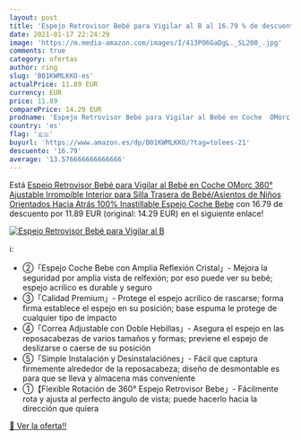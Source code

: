 ```yaml
---
layout: post
title: 'Espejo Retrovisor Bebé para Vigilar al B al 16.79 % de descuento'
date: 2021-01-17 22:24:29
image: 'https://m.media-amazon.com/images/I/413PO6GaDgL._SL200_.jpg'
comments: true
category: ofertas
author: ring
slug: 'B01KWMLKKO-es'
actualPrice: 11.89 EUR
currency: EUR
price: 11.89
comparePrice: 14.29 EUR
prodname: 'Espejo Retrovisor Bebé para Vigilar al Bebé en Coche  OMorc 360° Ajustable Irrompible Interior para Silla Trasera de Bebé/Asientos de Niños Orientados Hacia Atrás 100% Inastillable Espejo Coche Bebe'
country: 'es'
flag: '🇪🇸'
buyurl: 'https://www.amazon.es/dp/B01KWMLKKO/?tag=tolees-21'
descuento: '16.79'
average: '13.576666666666666'
---
```


Está [Espejo Retrovisor Bebé para Vigilar al Bebé en Coche  OMorc 360° Ajustable Irrompible Interior para Silla Trasera de Bebé/Asientos de Niños Orientados Hacia Atrás 100% Inastillable Espejo Coche Bebe](https://www.amazon.es/dp/B01KWMLKKO/?tag=tolees-21) con 16.79 de descuento por 11.89 EUR (original: 14.29 EUR) en el siguiente enlace!

[![Espejo Retrovisor Bebé para Vigilar al B](https://m.media-amazon.com/images/I/413PO6GaDgL._SL200_.jpg)](https://www.amazon.es/dp/B01KWMLKKO/?tag=tolees-21)

ℹ️:

- ②「Espejo Coche Bebe con Amplia Reflexión Cristal」- Mejora la seguridad por amplia vista de relfexión; por eso puede ver su bebé; espejo acrilico es durable y seguro
- ③「Calidad Premium」- Protege el espejo acrilico de rascarse; forma firma establece el espejo en su posición; base espuma le protege de cualquier tipo de impacto
- ④「Correa Adjustable con Doble Hebillas」- Asegura el espejo en las reposacabezas de varios tamaños y formas; previene el espejo de deslizarse o caerse de su posición
- ⑤「Simple Instalación y Desinstalaciónes」- Fácil que captura firmemente alrededor de la reposacabeza; diseño de desmontable es para que se lleva y almacena más conveniente
- ①【Flexible Rotación de 360° Espejo Retrovisor Bebe」- Fácilmente rota y ajusta al perfecto ángulo de vista; puede hacerlo hacia la dirección que quiera

[🛒 Ver la oferta!!](https://www.amazon.es/dp/B01KWMLKKO/?tag=tolees-21)
